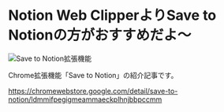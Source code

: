 # Notion Web ClipperよりSave to Notionの方がおすすめだよ〜

![Save to Notion拡張機能](/images/note/n5bd6a5429a8d_f51d3670f70986994ad23e07ff48907d.png)

Chrome拡張機能「Save to Notion」の紹介記事です。

https://chromewebstore.google.com/detail/save-to-notion/ldmmifpegigmeammaeckplhnjbbpccmm